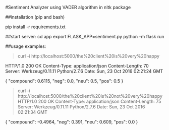 #Sentiment Analyzer using VADER algorithm in nltk package

##installation (pip and bash)

pip install -r requirements.txt

##start server:
cd app
export FLASK_APP=sentiment.py
python -m flask run

##usage examples:
> curl -i http://localhost:5000/the%20client%20is%20very%20happy

HTTP/1.0 200 OK
Content-Type: application/json
Content-Length: 70
Server: Werkzeug/0.11.11 Python/2.7.6
Date: Sun, 23 Oct 2016 02:21:24 GMT

{
  "compound": 0.6115, 
  "neg": 0.0, 
  "neu": 0.5, 
  "pos": 0.5
}

> curl -i http://localhost:5000/the%20client%20is%20not%20very%20happy
HTTP/1.0 200 OK
Content-Type: application/json
Content-Length: 75
Server: Werkzeug/0.11.11 Python/2.7.6
Date: Sun, 23 Oct 2016 02:21:34 GMT

{
  "compound": -0.4964, 
  "neg": 0.391, 
  "neu": 0.609, 
  "pos": 0.0
}

